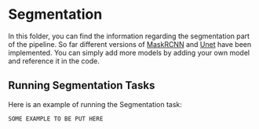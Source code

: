 # Segmentation 

In this folder, you can find the information regarding the segmentation part of the pipeline. So far different versions of [MaskRCNN](https://arxiv.org/pdf/1703.06870.pdf) and [Unet](https://arxiv.org/pdf/1505.04597.pdf) have been implemented. You can simply add more models by adding your own model and reference it in the code.

## Running Segmentation Tasks

Here is an example of running the Segmentation task:

```bash
SOME EXAMPLE TO BE PUT HERE
```